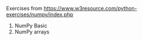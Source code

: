 Exercises from https://www.w3resource.com/python-exercises/numpy/index.php <br>
1. NumPy Basic <br>
2. NumPy arrays <br>
